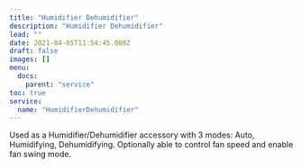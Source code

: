 ```yaml
---
title: "Humidifier Dehumidifier"
description: "Humidifier Dehumidifier"
lead: ""
date: 2021-04-05T11:54:45.000Z
draft: false
images: []
menu:
  docs:
    parent: "service"
toc: true
service:
  name: "HumidifierDehumidifier"
---
```


Used as a Humidifier/Dehumidifier accessory with 3 modes: Auto, Humidifying, Dehumidifying.
Optionally able to control fan speed and enable fan swing mode.
